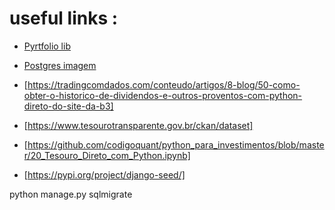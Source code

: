 # useful links :

- [Pyrtfolio lib](https://github.com/alvarobartt/pyrtfolio)

- [Postgres imagem](https://github.com/khezen/compose-postgres/tree/master)


- [https://tradingcomdados.com/conteudo/artigos/8-blog/50-como-obter-o-historico-de-dividendos-e-outros-proventos-com-python-direto-do-site-da-b3]


- [https://www.tesourotransparente.gov.br/ckan/dataset]

- [https://github.com/codigoquant/python_para_investimentos/blob/master/20_Tesouro_Direto_com_Python.ipynb]

- [https://pypi.org/project/django-seed/]


python manage.py sqlmigrate
